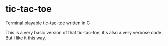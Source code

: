 # tic-tac-toe
Terminal playable tic-tac-toe written in C

This is a very basic version of that tic-tac-toe, it's also a very verbose code. But i like it this way.
